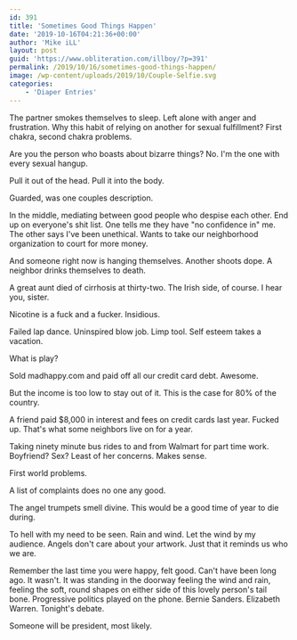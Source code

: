 ```yaml
---
id: 391
title: 'Sometimes Good Things Happen'
date: '2019-10-16T04:21:36+00:00'
author: 'Mike iLL'
layout: post
guid: 'https://www.obliteration.com/illboy/?p=391'
permalink: /2019/10/16/sometimes-good-things-happen/
image: /wp-content/uploads/2019/10/Couple-Selfie.svg
categories:
    - 'Diaper Entries'
---
```


The partner smokes themselves to sleep. Left alone with anger and frustration. Why this habit of relying on another for sexual fulfillment? First chakra, second chakra problems.

Are you the person who boasts about bizarre things? No. I'm the one with every sexual hangup.

Pull it out of the head. Pull it into the body.

Guarded, was one couples description.

In the middle, mediating between good people who despise each other. End up on everyone's shit list. One tells me they have "no confidence in" me. The other says I've been unethical. Wants to take our neighborhood organization to court for more money.

And someone right now is hanging themselves. Another shoots dope. A neighbor drinks themselves to death.

A great aunt died of cirrhosis at thirty-two. The Irish side, of course. I hear you, sister.

Nicotine is a fuck and a fucker. Insidious.

Failed lap dance. Uninspired blow job. Limp tool. Self esteem takes a vacation.

What is play?

Sold madhappy.com and paid off all our credit card debt. Awesome.

But the income is too low to stay out of it. This is the case for 80% of the country.

A friend paid $8,000 in interest and fees on credit cards last year. Fucked up. That's what some neighbors live on for a year.

Taking ninety minute bus rides to and from Walmart for part time work. Boyfriend? Sex? Least of her concerns. Makes sense.

First world problems.

A list of complaints does no one any good.

The angel trumpets smell divine. This would be a good time of year to die during.

To hell with my need to be seen. Rain and wind. Let the wind by my audience. Angels don't care about your artwork. Just that it reminds us who we are.

Remember the last time you were happy, felt good. Can't have been long ago. It wasn't. It was standing in the doorway feeling the wind and rain, feeling the soft, round shapes on either side of this lovely person's tail bone. Progressive politics played on the phone. Bernie Sanders. Elizabeth Warren. Tonight's debate.

Someone will be president, most likely.
